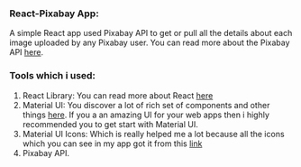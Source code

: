 ### React-Pixabay App:
A simple React app used Pixabay API to get or pull all the details about each image uploaded by any Pixabay user. You can read more about the Pixabay API [here](https://pixabay.com/service/about/api/). 

### Tools which i used:
1. React Library: You can read more about React [here](https://reactjs.org/)
2. Material UI: You discover a lot of rich set of components and other things [here](https://material-ui.com/). If you a an amazing UI for your web apps then i highly recommended you to get start with Material UI.
3. Material UI Icons: Which is really helped me a lot because all the icons which you can see in my app got it from this [link](https://material-ui.com/components/material-icons/)
3. Pixabay API.
